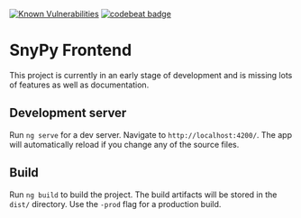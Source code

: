 [![Known Vulnerabilities](https://snyk.io/test/github/nezhar/snypy-frontend/badge.svg?targetFile=package.json)](https://snyk.io/test/github/nezhar/snypy-frontend?targetFile=package.json)
[![codebeat badge](https://codebeat.co/badges/67b00218-063a-42c9-9790-4e1b67bbc9f8)](https://codebeat.co/projects/github-com-nezhar-snypy-frontend-master)

# SnyPy Frontend

This project is currently in an early stage of development and is missing lots of features as well as documentation.

## Development server

Run `ng serve` for a dev server. Navigate to `http://localhost:4200/`. The app will automatically reload if you change any of the source files.

## Build

Run `ng build` to build the project. The build artifacts will be stored in the `dist/` directory. Use the `-prod` flag for a production build.
